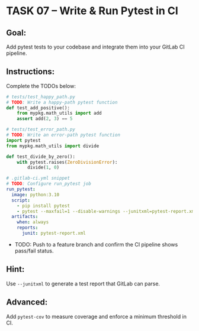 TASK 07 – Write & Run Pytest in CI
==================================

Goal:
-----
Add pytest tests to your codebase and integrate them into your GitLab CI pipeline.

Instructions:
-------------
Complete the TODOs below:

```python
# tests/test_happy_path.py
# TODO: Write a happy-path pytest function
def test_add_positive():
    from mypkg.math_utils import add
    assert add(2, 3) == 5
```

```python
# tests/test_error_path.py
# TODO: Write an error-path pytest function
import pytest
from mypkg.math_utils import divide

def test_divide_by_zero():
    with pytest.raises(ZeroDivisionError):
        divide(1, 0)
```

```yaml
# .gitlab-ci.yml snippet
# TODO: Configure run_pytest job
run_pytest:
  image: python:3.10
  script:
    - pip install pytest
    - pytest --maxfail=1 --disable-warnings --junitxml=pytest-report.xml
  artifacts:
    when: always
    reports:
      junit: pytest-report.xml
```

- TODO: Push to a feature branch and confirm the CI pipeline shows pass/fail status.

Hint:
-----
Use `--junitxml` to generate a test report that GitLab can parse.

Advanced:
---------
Add `pytest-cov` to measure coverage and enforce a minimum threshold in CI.



